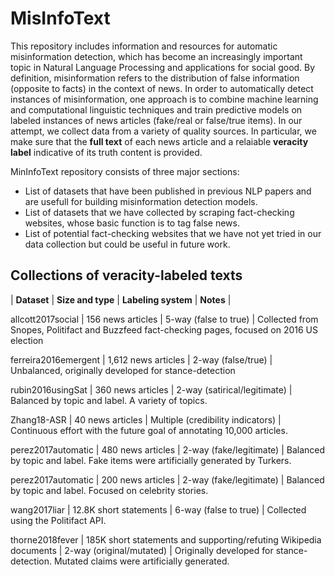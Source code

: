 # MisInfoText
This repository includes information and resources for automatic misinformation detection, which has become an increasingly important topic in Natural Language Processing and applications for social good. By definition, misinformation refers to the distribution of false information (opposite to facts) in the context of news. In order to automatically detect instances of misinformation, one approach is to combine machine learning and computational linguistic techniques and train predictive models on labeled instances of news articles (fake/real or false/true items). In our attempt, we collect data from a variety of quality sources. In particular, we make sure that the **full text** of each news article and a relaiable **veracity label** indicative of its truth content is provided.

MinInfoText repository consists of three major sections:
* List of datasets that have been published in previous NLP papers and are usefull for building misinformation detection models.
* List of datasets that we have collected by scraping fact-checking websites, whose basic function is to tag false news.
* List of potential fact-checking websites that we have not yet tried in our data collection but could be useful in future work.




## Collections of veracity-labeled texts
 
| __Dataset__ | __Size and type__ | __Labeling system__ | __Notes__ |

allcott2017social | 156 news articles | 5-way (false to true) | Collected from Snopes, Politifact and Buzzfeed fact-checking pages, focused on 2016 US election

ferreira2016emergent | 1,612 news articles | 2-way (false/true) | Unbalanced, originally developed for stance-detection 

rubin2016usingSat | 360 news articles | 2-way (satirical/legitimate) | Balanced by topic and label. A variety of topics. 

Zhang18-ASR | 40 news articles | Multiple (credibility indicators) | Continuous effort with the future goal of annotating 10,000 articles.

perez2017automatic | 480 news articles | 2-way (fake/legitimate) | Balanced by topic and label. Fake items were artificially generated by Turkers. 

perez2017automatic | 200 news articles | 2-way (fake/legitimate) | Balanced by topic and label. Focused on celebrity stories. 

wang2017liar | 12.8K short statements | 6-way (false to true) | Collected using the Politifact API.

thorne2018fever | 185K short statements and supporting/refuting Wikipedia documents | 2-way (original/mutated) | Originally developed for stance-detection. Mutated claims were artificially generated. 
